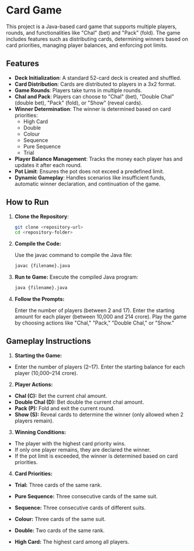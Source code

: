 # Card Game

This project is a Java-based card game that supports multiple players, rounds, and functionalities like "Chal" (bet) and "Pack" (fold). The game includes features such as distributing cards, determining winners based on card priorities, managing player balances, and enforcing pot limits.

## Features

- **Deck Initialization**: A standard 52-card deck is created and shuffled.
- **Card Distribution**: Cards are distributed to players in a 3x2 format.
- **Game Rounds**: Players take turns in multiple rounds.
- **Chal and Pack**: Players can choose to "Chal" (bet), "Double Chal" (double bet), "Pack" (fold), or "Show" (reveal cards).
- **Winner Determination**: The winner is determined based on card priorities:
  - High Card
  - Double
  - Colour
  - Sequence
  - Pure Sequence
  - Trial
- **Player Balance Management**: Tracks the money each player has and updates it after each round.
- **Pot Limit**: Ensures the pot does not exceed a predefined limit.
- **Dynamic Gameplay**: Handles scenarios like insufficient funds, automatic winner declaration, and continuation of the game.

## How to Run

1. **Clone the Repository**:
   ```bash
   git clone <repository-url>
   cd <repository-folder>

2. **Compile the Code:**
    
    Use the javac command to compile the Java file:
    ```bash
    javac {filename}.java

3. **Run te Game:**
    Execute the compiled Java program:
    ```bash
    java {filename}.java

4. **Follow the Prompts:**

    Enter the number of players (between 2 and 17).
    Enter the starting amount for each player (between 10,000 and 214 crore).
    Play the game by choosing actions like "Chal," "Pack," "Double Chal," or "Show."


## Gameplay Instructions
1. **Starting the Game:**

- Enter the number of players (2–17).
Enter the starting balance for each player (10,000–214 crore).

2. **Player Actions:**

- **Chal (C):** Bet the current chal amount.
- **Double Chal (D):** Bet double the current chal amount.
- **Pack (P):** Fold and exit the current round.
- **Show (S):** Reveal cards to determine the winner (only allowed when 2 players remain).

3. **Winning Conditions:**

- The player with the highest card priority wins.
- If only one player remains, they are declared the winner.
- If the pot limit is exceeded, the winner is determined based on card priorities.

4. **Card Priorities:**

- **Trial:** Three cards of the same rank.

- **Pure Sequence:** Three consecutive cards of the same suit.

- **Sequence:** Three consecutive cards of different suits.

- **Colour:** Three cards of the same suit.

- **Double:** Two cards of the same rank.

- **High Card:** The highest card among all players.

